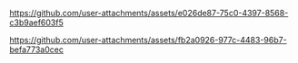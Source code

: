 https://github.com/user-attachments/assets/e026de87-75c0-4397-8568-c3b9aef603f5


https://github.com/user-attachments/assets/fb2a0926-977c-4483-96b7-befa773a0cec

